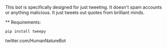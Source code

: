 This bot is specifically designed for just tweeting. It doesn't spam accounts or anything malicious. It just tweets out quotes from brilliant minds.

** Requirements:
```
pip install tweepy
```

twitter.com/HumanNatureBot
